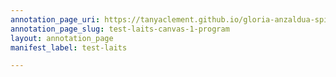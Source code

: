 ```yaml
---
annotation_page_uri: https://tanyaclement.github.io/gloria-anzaldua-spiritual-recordings/annotations/test-laits-canvas-1-program.json
annotation_page_slug: test-laits-canvas-1-program
layout: annotation_page
manifest_label: test-laits

---
```

